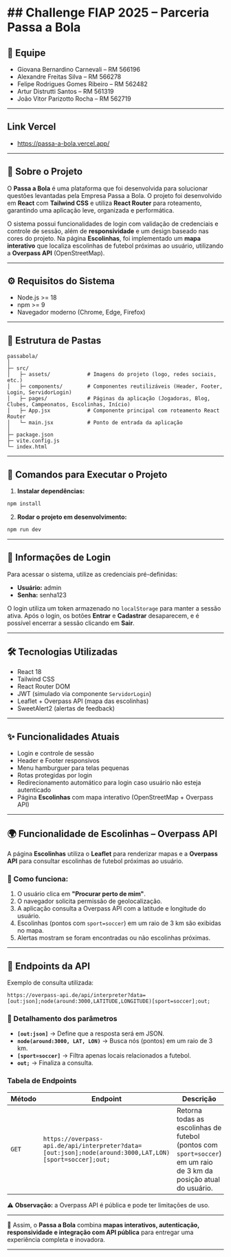# ## Challenge FIAP 2025 – Parceria Passa a Bola

## 👥 Equipe

* Giovana Bernardino Carnevali – RM 566196
* Alexandre Freitas Silva – RM 566278
* Felipe Rodrigues Gomes Ribeiro – RM 562482
* Artur Distrutti Santos – RM 561319
* João Vitor Parizotto Rocha – RM 562719

---

## Link Vercel
* https://passa-a-bola.vercel.app/
---

## 📖 Sobre o Projeto

O **Passa a Bola** é uma plataforma que foi desenvolvida para solucionar questões levantadas pela Empresa Passa a Bola.
O projeto foi desenvolvido em **React** com **Tailwind CSS** e utiliza **React Router** para roteamento, garantindo uma aplicação leve, organizada e performática.

O sistema possui funcionalidades de login com validação de credenciais e controle de sessão, além de **responsividade** e um design baseado nas cores do projeto.
Na página **Escolinhas**, foi implementado um **mapa interativo** que localiza escolinhas de futebol próximas ao usuário, utilizando a **Overpass API** (OpenStreetMap).

---

## ⚙️ Requisitos do Sistema

* Node.js >= 18
* npm >= 9
* Navegador moderno (Chrome, Edge, Firefox)

---

## 📂 Estrutura de Pastas

```
passabola/
│
├─ src/
│   ├─ assets/            # Imagens do projeto (logo, redes sociais, etc.)
│   ├─ components/        # Componentes reutilizáveis (Header, Footer, Login, ServidorLogin)
│   ├─ pages/             # Páginas da aplicação (Jogadoras, Blog, Clubes, Campeonatos, Escolinhas, Início)
│   ├─ App.jsx            # Componente principal com roteamento React Router
│   └─ main.jsx           # Ponto de entrada da aplicação
│
├─ package.json
├─ vite.config.js
└─ index.html
```

---

## 🚀 Comandos para Executar o Projeto

1. **Instalar dependências:**

```bash
npm install
```

2. **Rodar o projeto em desenvolvimento:**

```bash
npm run dev
```

---

## 🔑 Informações de Login

Para acessar o sistema, utilize as credenciais pré-definidas:

* **Usuário:** admin
* **Senha:** senha123

O login utiliza um token armazenado no `localStorage` para manter a sessão ativa. Após o login, os botões **Entrar** e **Cadastrar** desaparecem, e é possível encerrar a sessão clicando em **Sair**.

---

## 🛠️ Tecnologias Utilizadas

* React 18
* Tailwind CSS
* React Router DOM
* JWT (simulado via componente `ServidorLogin`)
* Leaflet + Overpass API (mapa das escolinhas)
* SweetAlert2 (alertas de feedback)

---

## ✨ Funcionalidades Atuais

* Login e controle de sessão
* Header e Footer responsivos
* Menu hamburguer para telas pequenas
* Rotas protegidas por login
* Redirecionamento automático para login caso usuário não esteja autenticado
* Página **Escolinhas** com mapa interativo (OpenStreetMap + Overpass API)

---

## 🌍 Funcionalidade de Escolinhas – Overpass API

A página **Escolinhas** utiliza o **Leaflet** para renderizar mapas e a **Overpass API** para consultar escolinhas de futebol próximas ao usuário.

### 🔎 Como funciona:

1. O usuário clica em **"Procurar perto de mim"**.
2. O navegador solicita permissão de geolocalização.
3. A aplicação consulta a Overpass API com a latitude e longitude do usuário.
4. Escolinhas (pontos com `sport=soccer`) em um raio de 3 km são exibidas no mapa.
5. Alertas mostram se foram encontradas ou não escolinhas próximas.

---

## 📡 Endpoints da API

Exemplo de consulta utilizada:

```http
https://overpass-api.de/api/interpreter?data=[out:json];node(around:3000,LATITUDE,LONGITUDE)[sport=soccer];out;
```

### 📑 Detalhamento dos parâmetros

* **`[out:json]`** → Define que a resposta será em JSON.
* **`node(around:3000, LAT, LON)`** → Busca nós (pontos) em um raio de 3 km.
* **`[sport=soccer]`** → Filtra apenas locais relacionados a futebol.
* **`out;`** → Finaliza a consulta.

### Tabela de Endpoints

| Método | Endpoint                                                                                               | Descrição                                                                                                          |
| ------ | ------------------------------------------------------------------------------------------------------ | ------------------------------------------------------------------------------------------------------------------ |
| `GET`  | `https://overpass-api.de/api/interpreter?data=[out:json];node(around:3000,LAT,LON)[sport=soccer];out;` | Retorna todas as escolinhas de futebol (pontos com `sport=soccer`) em um raio de 3 km da posição atual do usuário. |

⚠️ **Observação:** a Overpass API é pública e pode ter limitações de uso.



---

📌 Assim, o **Passa a Bola** combina **mapas interativos, autenticação, responsividade e integração com API pública** para entregar uma experiência completa e inovadora.

---

